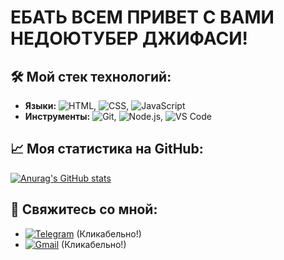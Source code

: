 # ЕБАТЬ ВСЕМ ПРИВЕТ С ВАМИ НЕДОЮТУБЕР ДЖИФАСИ!

## 🛠 Мой стек технологий:
*   **Языки:** ![HTML](https://img.shields.io/badge/HTML-%23E34F26.svg?style=plastic&logo=html5&logoColor=white), ![CSS](https://img.shields.io/badge/CSS-%231572B6.svg?style=flat&logo=css3&logoColor=white), ![JavaScript](https://img.shields.io/badge/JavaScript-%23F7DF1E.svg?style=flat-square&logo=javascript&logoColor=black)
*   **Инструменты:** ![Git](https://img.shields.io/badge/Git-F05032?style=for-the-badge&logo=git&logoColor=white), ![Node.js](https://img.shields.io/badge/Node.js-339933?style=for-the-badge&logo=nodedotjs&logoColor=white), ![VS Code](https://img.shields.io/badge/VS_Code-007ACC?style=for-the-badge&logo=visual-studio-code&logoColor=white)

## 📈 Моя статистика на GitHub:
[![Anurag's GitHub stats](https://github-readme-stats.vercel.app/api?username=NormikChel)](https://github.com/anuraghazra/github-readme-stats)

## 🔗 Свяжитесь со мной:
* [![Telegram](https://img.shields.io/badge/Telegram-@Normik_Chel-2CA5E0?style=for-the-badge&logo=telegram&logoColor=white&labelColor=2CA5E0&color=26A5E4&logoSize=18&radius=10)](https://t.me/Normik_Chel) (Кликабельно!)
* [![Gmail](https://img.shields.io/badge/Gmail-nenormikchel@gmail.com-D14836?style=for-the-badge&logo=gmail&logoColor=white&labelColor=D14836&color=EA4335&logoSize=18&radius=10)](mailto:nenormikchel@gmail.com) (Кликабельно!)
